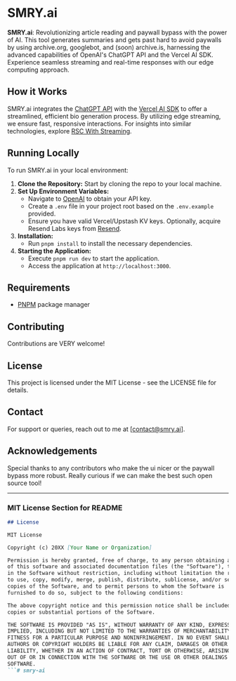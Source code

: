 # SMRY.ai

**SMRY.ai**: Revolutionizing article reading and paywall bypass with the power of AI. This tool generates summaries and gets past hard to avoid paywalls by using archive.org, googlebot, and (soon) archive.is, harnessing the advanced capabilities of OpenAI's ChatGPT API and the Vercel AI SDK. Experience seamless streaming and real-time responses with our edge computing approach.

## How it Works
SMRY.ai integrates the [ChatGPT API](https://openai.com/api/) with the [Vercel AI SDK](https://sdk.vercel.ai/docs) to offer a streamlined, efficient bio generation process. By utilizing edge streaming, we ensure fast, responsive interactions. For insights into similar technologies, explore [RSC With Streaming](https://rsc-llm-on-the-edge.vercel.app/).

## Running Locally
To run SMRY.ai in your local environment:

1. **Clone the Repository:** Start by cloning the repo to your local machine.
2. **Set Up Environment Variables:**
   - Navigate to [OpenAI](https://beta.openai.com/account/api-keys) to obtain your API key.
   - Create a `.env` file in your project root based on the `.env.example` provided.
   - Ensure you have valid Vercel/Upstash KV keys. Optionally, acquire Resend Labs keys from [Resend](https://resend.com).
3. **Installation:**
   - Run `pnpm install` to install the necessary dependencies.
4. **Starting the Application:**
   - Execute `pnpm run dev` to start the application.
   - Access the application at `http://localhost:3000`.

## Requirements
- [PNPM](https://pnpm.io/) package manager

## Contributing
Contributions are VERY welcome! 

## License
This project is licensed under the MIT License - see the LICENSE file for details.

## Contact
For support or queries, reach out to me at [contact@smry.ai].

## Acknowledgements
Special thanks to any contributors who make the ui nicer or the paywall bypass more robust. Really curious if we can make the best such open source tool!

---

### MIT License Section for README

```markdown
## License

MIT License

Copyright (c) 20XX [Your Name or Organization]

Permission is hereby granted, free of charge, to any person obtaining a copy
of this software and associated documentation files (the "Software"), to deal
in the Software without restriction, including without limitation the rights
to use, copy, modify, merge, publish, distribute, sublicense, and/or sell
copies of the Software, and to permit persons to whom the Software is
furnished to do so, subject to the following conditions:

The above copyright notice and this permission notice shall be included in all
copies or substantial portions of the Software.

THE SOFTWARE IS PROVIDED "AS IS", WITHOUT WARRANTY OF ANY KIND, EXPRESS OR
IMPLIED, INCLUDING BUT NOT LIMITED TO THE WARRANTIES OF MERCHANTABILITY,
FITNESS FOR A PARTICULAR PURPOSE AND NONINFRINGEMENT. IN NO EVENT SHALL THE
AUTHORS OR COPYRIGHT HOLDERS BE LIABLE FOR ANY CLAIM, DAMAGES OR OTHER
LIABILITY, WHETHER IN AN ACTION OF CONTRACT, TORT OR OTHERWISE, ARISING FROM,
OUT OF OR IN CONNECTION WITH THE SOFTWARE OR THE USE OR OTHER DEALINGS IN THE
SOFTWARE.
```# smry-ai
